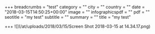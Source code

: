 +++
breadcrumbs = "test"
category = ""
city = ""
country = ""
date = "2018-03-15T14:50:25+00:00"
image = ""
infographicspdf = ""
pdf = ""
seotitle = "my test"
subtitle = ""
summary = ""
title = "my test"

+++
![](/at/uploads/2018/03/15/Screen Shot 2018-03-15 at 14.34.17.png)